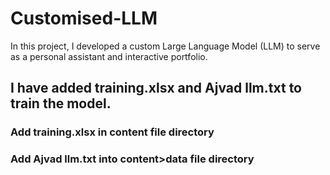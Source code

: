 # Customised-LLM
In this project, I developed a custom Large Language Model (LLM) to serve as a personal assistant and interactive portfolio.
## I have added training.xlsx and Ajvad llm.txt to train the model.
### Add training.xlsx in content file directory
### Add Ajvad llm.txt into content>data file directory
